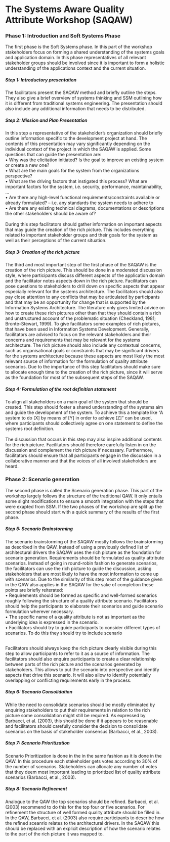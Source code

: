 # The Systems Aware Quality Attribute Workshop (SAQAW)

### Phase 1: Introduction and Soft Systems Phase
The first phase is the Soft Systems phase. In this part of the workshop stakeholders focus on forming a shared understanding of the systems goals and application domain. In this phase representatives of all relevant stakeholder groups should be involved since it is important to form a holistic understanding of the applications context and the current situation.

##### Step 1: Introductory presentation
The facilitators present the SAQAW method and briefly outline the steps. They also give a brief overview of systems thinking and SSM outlining how it is different from traditional systems engineering. The presentation should also include any additional information that needs to be distributed.

##### Step 2: Mission and Plan Presentation
In this step a representative of the stakeholder’s organization should briefly outline information specific to the development project at hand. The contents of this presentation may vary significantly depending on the individual context of the project in which the SAQAW is applied. Some questions that can guide the presentation are: <br />
•	Why was the elicitation initiated? Is the goal to improve an existing system or create a new one? <br />
•	What are the main goals for the system from the organizations perspective? <br />
•	What are the driving factors that instigated this process? What are important factors for the system, i.e. security, performance, maintainability, … <br />
•	Are there any high-level functional requirements/constraints available or already formulated? – i.e. any standards the system needs to adhere to <br />
•	Are there any existing technical diagrams, documentations or descriptions the other stakeholders should be aware of? <br /><br />
During this step facilitators should gather information on important aspects that may guide the creation of the rich picture. This includes everything related to important stakeholder groups and their goals for the system as well as their perceptions of the current situation. 


##### Step 3: Creation of the rich picture
The third and most important step of the first phase of the SAQAW is the creation of the rich picture. This should be done in a moderated discussion style, where participants discuss different aspects of the application domain and the facilitator notes aspects down in the rich picture. Facilitators can pose questions to stakeholders to drill down on specific aspects that appear especially relevant for the systems architecture. 
The facilitators should also pay close attention to any conflicts that may be articulated by participants and that may be an opportunity for change that is supported by the Information Systems Architecture. 
The literature only gives limited advice on how to create these rich pictures other than that they should contain a rich and unstructured account of the problematic situation (Checkland, 1981; Bronte-Stewart, 1999). To give facilitators some examples of rich pictures, that have been used in Information Systems Development. Generally, facilitators are advised to focus on the relevant stakeholders and their concerns and requirements that may be relevant for the systems architecture. The rich picture should also include any contextual concerns, such as organisational goals or constraints that may be significant drivers for the systems architecture because these aspects are most likely the most relevant source of information for the formulation of quality attribute scenarios. Due to the importance of this step facilitators should make sure to allocate enough time to the creation of the rich picture, since it will serve as the foundation for most of the subsequent steps of the SAQAW.

##### Step 4: Formulation of the root definition statement
To align all stakeholders on a main goal of the system that should be created. This step should foster a shared understanding of the systems aim and guide the development of the system.  To achieve this a template like “A system to do [X] by means of [Y] in order to achieve [Z]” can be used, where participants should collectively agree on one statement to define the systems root definition. <br /><br />
The discussion that occurs in this step may also inspire additional contents for the rich picture. Facilitators should therefore carefully listen in on the discussion and complement the rich picture if necessary. Furthermore, facilitators should ensure that all participants engage in the discussion in a collaborative manner and that the voices of all involved stakeholders are heard. 

### Phase 2: Scenario generation
The second phase is called the Scenario generation phase. This part of the workshop largely follows the structure of the traditional QAW. It only entails some slight modifications to ensure a smooth integration with the steps that were exapted from SSM. If the two phases of the workshop are split up the second phase should start with a quick summary of the results of the first phase.


##### Step 5: Scenario Brainstorming
The scenario brainstorming of the SAQAW mostly follows the brainstorming as described in the QAW. Instead of using a previously defined list of architectural drivers the SAQAW uses the rich picture as the foundation for scenario generation. Requirements should be formulated as quality attribute scenarios. Instead of going in round-robin fashion to generate scenarios, the facilitators can use the rich picture to guide the discussion, asking stakeholders that are most likely to have the most information to come up with scenarios. Due to the similarity of this step most of the guidance given in the QAW also applies in the SAQAW for the sake of completion these points are briefly reiterated: <br />
•	Requirements should be formed as specific and well-formed scenarios roughly following the structure of a quality attribute scenario. Facilitators should help the participants to elaborate their scenarios and guide scenario formulation wherever necessary. <br />
•	The specific name of a quality attribute is not as important as the underlying idea is expressed in the scenario. <br />
•	Facilitators should try to guide participants to consider different types of scenarios. To do this they should try to include scenario <br /><br />

Facilitators should always keep the rich picture clearly visible during this step to allow participants to refer to it as a source of information. The facilitators should also enquire participants to create a clear relationship between parts of the rich picture and the scenarios generated by stakeholders. This allows to put the scenario into perspective and identify aspects that drive this scenario. It will also allow to identify potentially overlapping or conflicting requirements early in the process. 

##### Step 6: Scenario Consolidation
While the need to consolidate scenarios should be mostly eliminated by enquiring stakeholders to put their requirements in relation to the rich picture some consolidation might still be required. As expressed by Barbacci, et al. (2003), this should be done if it appears to be reasonable and facilitators should carefully consider the decision to consolidate scenarios on the basis of stakeholder consensus (Barbacci, et al., 2003).

##### Step 7: Scenario Prioritization
Scenario Prioritization is done in the in the same fashion as it is done in the QAW. In this procedure each stakeholder gets votes according to 30% of the number of scenarios. Stakeholders can allocate any number of votes that they deem most important leading to prioritized list of quality attribute scenarios (Barbacci, et al., 2003).

#####  Step 8: Scenario Refinement
Analogue to the QAW the top scenarios should be refined. Barbacci, et al. (2003) recommend to do this for the top four or five scenarios. For refinement the structure of well formed quality attribute should be filled in. In the QAW, Barbacci, et al. (2003) also require participants to describe how the refined sceanrio relates to the architectural drivers. In the SAQAW this should be replaced with an explicit description of how the scenario relates to the part of the rich picture it was mapped to.
